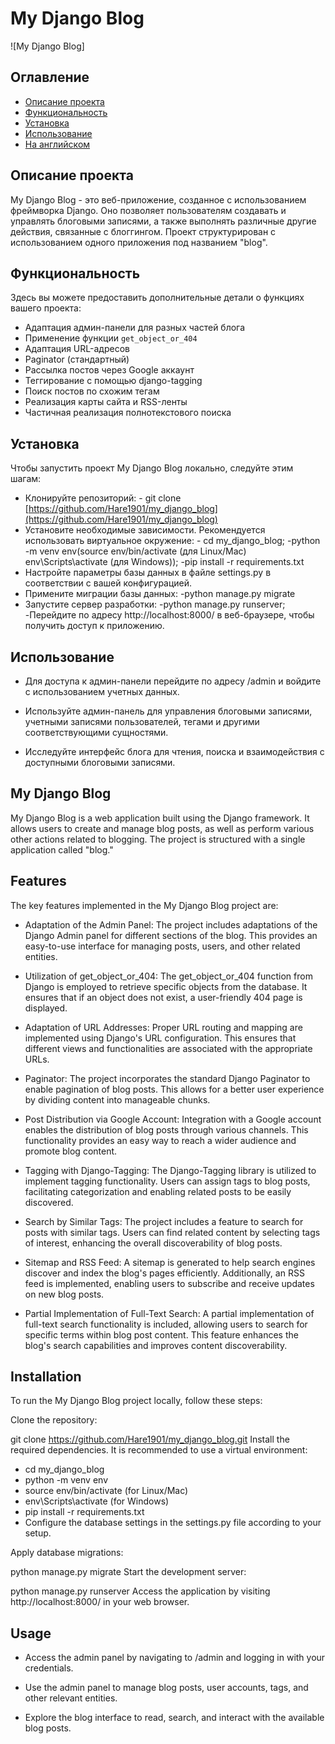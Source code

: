 # My Django Blog

![My Django Blog]

## Оглавление
- [Описание проекта](#описание-проекта)
- [Функциональность](#функциональность)
- [Установка](#установка)
- [Использование](#использование)
- [На английском](#На-Английском)

## Описание проекта
<a name="описание-проекта"></a>
My Django Blog - это веб-приложение, созданное с использованием фреймворка Django. Оно позволяет пользователям создавать и управлять блоговыми записями, а также выполнять различные другие действия, связанные с блоггингом. Проект структурирован с использованием одного приложения под названием "blog".

## Функциональность
<a name="функциональность"></a>
Здесь вы можете предоставить дополнительные детали о функциях вашего проекта:

- Адаптация админ-панели для разных частей блога
- Применение функции `get_object_or_404`
- Адаптация URL-адресов
- Paginator (стандартный)
- Рассылка постов через Google аккаунт
- Теггирование с помощью django-tagging
- Поиск постов по схожим тегам
- Реализация карты сайта и RSS-ленты
- Частичная реализация полнотекстового поиска


## Установка
<a name="установка"></a>
Чтобы запустить проект My Django Blog локально, следуйте этим шагам:

- Клонируйте репозиторий: - git clone [https://github.com/Hare1901/my_django_blog](https://github.com/Hare1901/my_django_blog)
- Установите необходимые зависимости. Рекомендуется использовать виртуальное окружение: - cd my_django_blog; -python -m venv env(source env/bin/activate  (для Linux/Mac) env\Scripts\activate  (для Windows)); -pip install -r requirements.txt
-  Настройте параметры базы данных в файле settings.py в соответствии с вашей конфигурацией.
- Примените миграции базы данных: -python manage.py migrate
- Запустите сервер разработки: -python manage.py runserver; -Перейдите по адресу http://localhost:8000/ в веб-браузере, чтобы получить доступ к приложению.

## Использование
<a name="использование"></a>
- Для доступа к админ-панели перейдите по адресу /admin и войдите с использованием учетных данных.

- Используйте админ-панель для управления блоговыми записями, учетными записями пользователей, тегами и другими соответствующими сущностями.

- Исследуйте интерфейс блога для чтения, поиска и взаимодействия с доступными блоговыми записями.


<a name='На-Английском'></a>
## My Django Blog

My Django Blog is a web application built using the Django framework. It allows users to create and manage blog posts, as well as perform various other actions related to blogging. The project is structured with a single application called "blog."

## Features
The key features implemented in the My Django Blog project are:

- Adaptation of the Admin Panel: The project includes adaptations of the Django Admin panel for different sections of the blog. This provides an easy-to-use interface for managing posts, users, and other related entities.

- Utilization of get_object_or_404: The get_object_or_404 function from Django is employed to retrieve specific objects from the database. It ensures that if an object does not exist, a user-friendly 404 page is displayed.

- Adaptation of URL Addresses: Proper URL routing and mapping are implemented using Django's URL configuration. This ensures that different views and functionalities are associated with the appropriate URLs.

- Paginator: The project incorporates the standard Django Paginator to enable pagination of blog posts. This allows for a better user experience by dividing content into manageable chunks.

- Post Distribution via Google Account: Integration with a Google account enables the distribution of blog posts through various channels. This functionality provides an easy way to reach a wider audience and promote blog content.

- Tagging with Django-Tagging: The Django-Tagging library is utilized to implement tagging functionality. Users can assign tags to blog posts, facilitating categorization and enabling related posts to be easily discovered.

- Search by Similar Tags: The project includes a feature to search for posts with similar tags. Users can find related content by selecting tags of interest, enhancing the overall discoverability of blog posts.

- Sitemap and RSS Feed: A sitemap is generated to help search engines discover and index the blog's pages efficiently. Additionally, an RSS feed is implemented, enabling users to subscribe and receive updates on new blog posts.

- Partial Implementation of Full-Text Search: A partial implementation of full-text search functionality is included, allowing users to search for specific terms within blog post content. This feature enhances the blog's search capabilities and improves content discoverability.

## Installation
To run the My Django Blog project locally, follow these steps:

Clone the repository:

git clone https://github.com/Hare1901/my_django_blog.git
Install the required dependencies. It is recommended to use a virtual environment:

- cd my_django_blog
- python -m venv env
- source env/bin/activate  (for Linux/Mac)
- env\Scripts\activate  (for Windows)
- pip install -r requirements.txt
- Configure the database settings in the settings.py file according to your setup.

Apply database migrations:

python manage.py migrate
Start the development server:

python manage.py runserver
Access the application by visiting http://localhost:8000/ in your web browser.

## Usage
- Access the admin panel by navigating to /admin and logging in with your credentials.

- Use the admin panel to manage blog posts, user accounts, tags, and other relevant entities.

- Explore the blog interface to read, search, and interact with the available blog posts.
